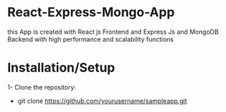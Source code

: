 # React-Express-Mongo-App
this App is created with React js Frontend and Express Js and MongoDB Backend with high performance and scalability functions

# Installation/Setup
1- Clone the repository:
- git clone https://github.com/yourusername/sampleapp.git

